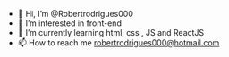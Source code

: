 - 👋 Hi, I’m @Robertrodrigues000
- 👀 I’m interested in front-end
- 🌱 I’m currently learning html, css , JS and ReactJS
- 📫 How to reach me robertrodrigues000@hotmail.com

<!---
Robertrodrigues000/Robertrodrigues000 is a ✨ special ✨ repository because its `README.md` (this file) appears on your GitHub profile.
You can click the Preview link to take a look at your changes.
--->
